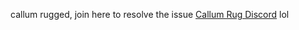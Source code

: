 callum rugged, join here to resolve the issue [Callum Rug Discord](https://discord.gg/egbb9TNc) lol
